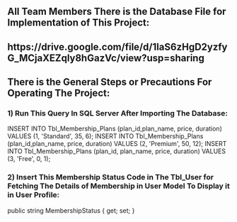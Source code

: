 <h2>All Team Members There is the Database File for Implementation of This Project:<h2>
https://drive.google.com/file/d/1IaS6zHgD2yzfyG_MCjaXEZqly8hGazVc/view?usp=sharing

<h2> There is the General Steps or Precautions For Operating The Project: </h2>
<h3> 1) Run This Query In SQL Server After Importing The Database: </h3>
INSERT INTO Tbl_Membership_Plans (plan_id,plan_name, price, duration)
VALUES (1, 'Standard', 35, 6);
INSERT INTO Tbl_Membership_Plans (plan_id,plan_name, price, duration)
VALUES (2, 'Premium', 50, 12);
INSERT INTO Tbl_Membership_Plans (plan_id, plan_name, price, duration)
VALUES (3, 'Free', 0, 1);

<h3> 2) Insert This Membership Status Code in The Tbl_User for Fetching The Details of Membership in User Model To Display it in User Profile: </h3>
public string MembershipStatus { get; set; }

